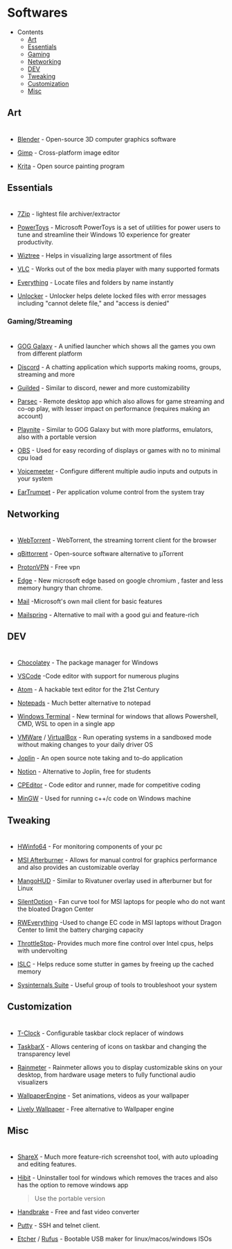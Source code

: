 # Softwares
   - Contents
      - [Art](#art)
      - [Essentials](#Essentials)
      - [Gaming](#gaming)
      - [Networking](#networking)
      - [DEV](#dev)
      - [Tweaking](#tweaking)
      - [Customization](#customization)
      - [Misc](#misc)


## Art
#
   - [Blender](https://www.blender.org/) - Open-source 3D computer graphics software

   - [Gimp](https://www.gimp.org/) - Cross-platform image editor

   - [Krita](https://www.krita.org/en/) - Open source painting program 


## Essentials 
#

- [7Zip](https://www.7-zip.org/) - lightest file archiver/extractor

 - [PowerToys](https://github.com/microsoft/PowerToys) - Microsoft PowerToys is a set of utilities for power users to tune and streamline their Windows 10 experience for greater productivity.

- [Wiztree](https://diskanalyzer.com/) - Helps in visualizing large assortment of files


- [VLC](https://www.videolan.org/vlc/) - Works out of the box media player with many supported formats

- [Everything](https://www.voidtools.com) - Locate files and folders by name instantly

- [Unlocker](http://www.majorgeeks.com/files/details/unlocker.html) - Unlocker helps delete locked files with error messages including "cannot delete file," and "access is denied"


### Gaming/Streaming
#
   - [GOG Galaxy](https://www.gog.com/galaxy) - A unified launcher which shows all the games you own from different platform

   - [Discord](https://dicord.com) - A chatting application which supports making rooms, groups, streaming and more

   - [Guilded](https://www.guilded.gg/) - Similar to discord, newer and more customizability

   - [Parsec](https://parsec.app/) - Remote desktop app which also allows for game streaming and co-op play, with lesser impact on performance (requires making an account)

   - [Playnite](https://playnite.link/) - Similar to GOG Galaxy but with more platforms, emulators, also with a portable version

   
   - [OBS](https://obsproject.com/) - Used for easy recording of displays or games with no to minimal cpu load

   - [Voicemeeter](https://www.vb-audio.com/Voicemeeter/index.htm) - Configure different multiple audio inputs and outputs in your system


   - [EarTrumpet](https://github.com/File-New-Project/EarTrumpet) - Per application volume control from the system tray




## Networking
#
- [WebTorrent](https://github.com/webtorrent/webtorrent) - WebTorrent, the streaming torrent client for the browser

- [qBittorrent](https://www.qbittorrent.org/) - Open-source software alternative to µTorrent

- [ProtonVPN](https://protonvpn.com/) - Free vpn

- [Edge](https://www.microsoft.com/en-us/edge?r=1) - New microsoft edge based on google chromium , faster and less memory hungry than chrome.

- [Mail](https://www.microsoft.com/en-us/p/mail-and-calendar/9wzdncrfhvqm) -Microsoft's own mail client for basic features

- [Mailspring](https://getmailspring.com/) - Alternative to mail with a good gui and feature-rich

## DEV
#
   - [Chocolatey](https://chocolatey.org/) - The package manager for Windows

   - [VSCode](https://code.visualstudio.com/) -Code editor with support for numerous plugins

   - [Atom](https://atom.io/)  - A hackable text editor for the 21st Century

   - [Notepads](https://github.com/JasonStein/Notepads) - Much better alternative to notepad

   - [Windows Terminal](https://github.com/microsoft/terminal) - New terminal for windows that allows Powershell, CMD, WSL to open in a single app

   - [VMWare](https://www.vmware.com/in/products/workstation-player.html) / [VirtualBox](https://www.virtualbox.org/) - Run operating systems in a sandboxed mode without making changes to your daily driver OS

   - [Joplin](https://joplinapp.org/) - An open source note taking and to-do application

   - [Notion](https://www.notion.so/) - Alternative to Joplin, free for students

   - [CPEditor](https://cpeditor.org/) - Code editor and runner, made for competitive coding 

   - [MinGW](https://sourceforge.net/projects/mingw-w64/files/Toolchains%20targetting%20Win64/Personal%20Builds/mingw-builds/7.1.0/threads-posix/seh/) - Used for running c++/c code on Windows machine




 

## Tweaking
#

   - [HWinfo64](https://www.hwinfo.com/download/) - For monitoring  components of your pc

   - [MSI Afterburner](https://www.msi.com/Landing/afterburner/graphics-cards) - Allows for manual control for graphics performance and also provides an customizable overlay

   - [MangoHUD](https://github.com/flightlessmango/MangoHud) - Similar to Rivatuner overlay used in afterburner but for Linux

   - [SilentOption](https://forum-en.msi.com/index.php?threads/updated-2016-05-06-silent-option-fan-control-application-for-msi-laptops.255972/) - Fan curve tool for MSI laptops for people who do not want the bloated Dragon Center

   - [RWEverything]() -Used to change EC code in MSI laptops without Dragon Center to limit the battery charging capacity

   - [ThrottleStop](https://www.techpowerup.com/download/techpowerup-throttlestop/)- Provides much more fine control over Intel cpus, helps with undervolting

   - [ISLC](https://www.wagnardsoft.com/forums/viewtopic.php?t=1256) - Helps reduce some stutter in games by freeing up the cached memory

   - [Sysinternals Suite](https://docs.microsoft.com/en-us/sysinternals/downloads/sysinternals-suite) - Useful group of tools to troubleshoot your system


## Customization
#

   - [T-Clock](https://github.com/White-Tiger/T-Clock) -  Configurable taskbar clock replacer of windows 

   -  [TaskbarX](https://chrisandriessen.nl/taskbarx) - Allows centering of icons on taskbar and changing the transparency level

   -  [Rainmeter](https://www.rainmeter.net/) - Rainmeter allows you to display customizable skins on your desktop, from hardware usage meters to fully functional audio visualizers

   - [WallpaperEngine](https://store.steampowered.com/app/431960/Wallpaper_Engine/) - Set animations, videos as your wallpaper

   - [Lively Wallpaper](https://rocksdanister.github.io/lively/) - Free alternative to Wallpaper engine

## Misc
#
   

   - [ShareX](https://getsharex.com/) - Much more feature-rich screenshot tool, with auto uploading and editing features.

   - [Hibit](http://www.hibitsoft.ir/Uninstaller.html) - Uninstaller tool for windows which removes the traces and also has the option to remove windows app
      > Use the portable version

   - [Handbrake](https://handbrake.fr/) - Free and fast video converter

   - [Putty](https://www.putty.org/) - SSH and telnet client.

   - [Etcher](https://etcher.io/) / [Rufus](https://rufus.akeo.ie/) - Bootable USB maker for linux/macos/windows ISOs

